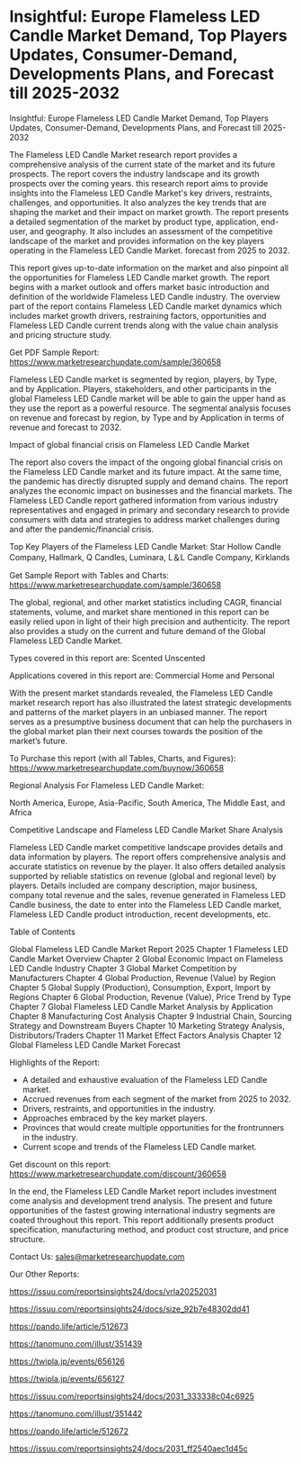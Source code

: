 # Insightful: Europe Flameless LED Candle Market Demand, Top Players Updates, Consumer-Demand, Developments Plans, and Forecast till 2025-2032
Insightful: Europe Flameless LED Candle Market Demand, Top Players Updates, Consumer-Demand, Developments Plans, and Forecast till 2025-2032

The Flameless LED Candle Market research report provides a comprehensive analysis of the current state of the market and its future prospects. The report covers the industry landscape and its growth prospects over the coming years. this research report aims to provide insights into the Flameless LED Candle Market's key drivers, restraints, challenges, and opportunities. It also analyzes the key trends that are shaping the market and their impact on market growth. The report presents a detailed segmentation of the market by product type, application, end-user, and geography. It also includes an assessment of the competitive landscape of the market and provides information on the key players operating in the Flameless LED Candle Market. forecast from 2025 to 2032.

This report gives up-to-date information on the market and also pinpoint all the opportunities for Flameless LED Candle market growth. The report begins with a market outlook and offers market basic introduction and definition of the worldwide Flameless LED Candle industry. The overview part of the report contains Flameless LED Candle market dynamics which includes market growth drivers, restraining factors, opportunities and Flameless LED Candle current trends along with the value chain analysis and pricing structure study.

Get PDF Sample Report: https://www.marketresearchupdate.com/sample/360658

Flameless LED Candle market is segmented by region, players, by Type, and by Application. Players, stakeholders, and other participants in the global Flameless LED Candle market will be able to gain the upper hand as they use the report as a powerful resource. The segmental analysis focuses on revenue and forecast by region, by Type and by Application in terms of revenue and forecast to 2032.

Impact of global financial crisis on Flameless LED Candle Market

The report also covers the impact of the ongoing global financial crisis on the Flameless LED Candle market and its future impact. At the same time, the pandemic has directly disrupted supply and demand chains. The report analyzes the economic impact on businesses and the financial markets. The Flameless LED Candle report gathered information from various industry representatives and engaged in primary and secondary research to provide consumers with data and strategies to address market challenges during and after the pandemic/financial crisis.

Top Key Players of the Flameless LED Candle Market:
Star Hollow Candle Company, Hallmark, Q Candles, Luminara, L＆L Candle Company, Kirklands


Get Sample Report with Tables and Charts: https://www.marketresearchupdate.com/sample/360658

The global, regional, and other market statistics including CAGR, financial statements, volume, and market share mentioned in this report can be easily relied upon in light of their high precision and authenticity. The report also provides a study on the current and future demand of the Global Flameless LED Candle Market.

Types covered in this report are:
Scented
Unscented


Applications covered in this report are:
Commercial
Home and Personal


With the present market standards revealed, the Flameless LED Candle market research report has also illustrated the latest strategic developments and patterns of the market players in an unbiased manner. The report serves as a presumptive business document that can help the purchasers in the global market plan their next courses towards the position of the market’s future.

To Purchase this report (with all Tables, Charts, and Figures): https://www.marketresearchupdate.com/buynow/360658

Regional Analysis For Flameless LED Candle Market:

North America, Europe, Asia-Pacific, South America, The Middle East, and Africa

Competitive Landscape and Flameless LED Candle Market Share Analysis

Flameless LED Candle market competitive landscape provides details and data information by players. The report offers comprehensive analysis and accurate statistics on revenue by the player. It also offers detailed analysis supported by reliable statistics on revenue (global and regional level) by players. Details included are company description, major business, company total revenue and the sales, revenue generated in Flameless LED Candle business, the date to enter into the Flameless LED Candle market, Flameless LED Candle product introduction, recent developments, etc.

Table of Contents

Global Flameless LED Candle Market Report 2025
Chapter 1 Flameless LED Candle Market Overview
Chapter 2 Global Economic Impact on Flameless LED Candle Industry
Chapter 3 Global Market Competition by Manufacturers
Chapter 4 Global Production, Revenue (Value) by Region
Chapter 5 Global Supply (Production), Consumption, Export, Import by Regions
Chapter 6 Global Production, Revenue (Value), Price Trend by Type
Chapter 7 Global Flameless LED Candle Market Analysis by Application
Chapter 8 Manufacturing Cost Analysis
Chapter 9 Industrial Chain, Sourcing Strategy and Downstream Buyers
Chapter 10 Marketing Strategy Analysis, Distributors/Traders
Chapter 11 Market Effect Factors Analysis
Chapter 12 Global Flameless LED Candle Market Forecast

Highlights of the Report:

- A detailed and exhaustive evaluation of the Flameless LED Candle market.
- Accrued revenues from each segment of the market from 2025 to 2032.
- Drivers, restraints, and opportunities in the industry.
- Approaches embraced by the key market players.
- Provinces that would create multiple opportunities for the frontrunners in the industry.
- Current scope and trends of the Flameless LED Candle market.

Get discount on this report: https://www.marketresearchupdate.com/discount/360658

In the end, the Flameless LED Candle Market report includes investment come analysis and development trend analysis. The present and future opportunities of the fastest growing international industry segments are coated throughout this report. This report additionally presents product specification, manufacturing method, and product cost structure, and price structure.

Contact Us:
sales@marketresearchupdate.com

Our Other Reports:

https://issuu.com/reportsinsights24/docs/vrla20252031

https://issuu.com/reportsinsights24/docs/size_92b7e48302dd41

https://pando.life/article/512673

https://tanomuno.com/illust/351439

https://twipla.jp/events/656126

https://twipla.jp/events/656127

https://issuu.com/reportsinsights24/docs/2031_333338c04c6925

https://tanomuno.com/illust/351442

https://pando.life/article/512672

https://issuu.com/reportsinsights24/docs/2031_ff2540aec1d45c
